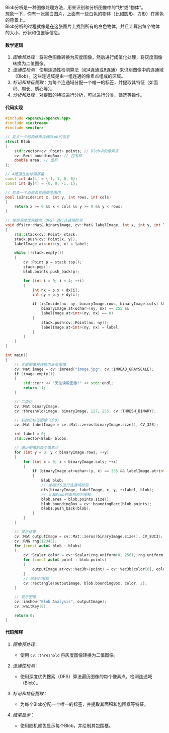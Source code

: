 
Blob分析是一种图像处理方法，用来识别和分析图像中的“块”或“物体”。<br>
想象一下，你有一张黑白图片，上面有一些白色的物体（比如圆形、方形）在黑色的背景上。<br>
Blob分析的过程就像是在这张图片上找到所有的白色物体，并且计算出每个物体的大小、形状和位置等信息。<br>


#### 数学逻辑

1. *图像预处理*：将彩色图像转换为灰度图像，然后进行阈值化处理，将灰度图像转换为二值图像。<br>
2. *连通性检测*：使用连通性检测算法（如4连通或8连通）来识别图像中的连通域（Blob）。这些连通域是由一组连通的像素点组成的区域。<br>
3. *标记和特征提取*：为每个连通域分配一个唯一的标签，并提取其特征（如面积、周长、质心等）。<br>
4. *分析和处理*：对提取的特征进行分析，可以进行分类、筛选等操作。<br>


#### 代码实现


```cpp
#include <opencv2/opencv.hpp>
#include <iostream>
#include <vector>

// 定义一个结构体来存储Blob的信息
struct Blob 
{
    std::vector<cv::Point> points; // Blob中的像素点
    cv::Rect boundingBox; // 包围框
    double area; // 面积
};

// 4连通性坐标偏移量
const int dx[4] = {-1, 1, 0, 0};
const int dy[4] = {0, 0, -1, 1};

// 检查一个点是否在图像范围内
bool isInside(int x, int y, int rows, int cols) 
{
    return x >= 0 && x < cols && y >= 0 && y < rows;
}

// 使用深度优先搜索（DFS）进行连通域检测
void dfs(cv::Mat& binaryImage, cv::Mat& labelImage, int x, int y, int label, Blob& blob) 
{
    std::stack<cv::Point> stack;
    stack.push(cv::Point(x, y));
    labelImage.at<int>(y, x) = label;

    while (!stack.empty()) 
    {
        cv::Point p = stack.top();
        stack.pop();
        blob.points.push_back(p);

        for (int i = 0; i < 4; ++i) 
        {
            int nx = p.x + dx[i];
            int ny = p.y + dy[i];

            if (isInside(nx, ny, binaryImage.rows, binaryImage.cols) && 
                binaryImage.at<uchar>(ny, nx) == 255 && 
                labelImage.at<int>(ny, nx) == 0) 
            {
                stack.push(cv::Point(nx, ny));
                labelImage.at<int>(ny, nx) = label;
            }
        }
    }
}

int main() 
{
    // 读取图像并转换为灰度图像
    cv::Mat image = cv::imread("image.jpg", cv::IMREAD_GRAYSCALE);
    if (image.empty()) 
    {
        std::cerr << "无法读取图像!" << std::endl;
        return -1;
    }

    // 二值化
    cv::Mat binaryImage;
    cv::threshold(image, binaryImage, 127, 255, cv::THRESH_BINARY);

    // 初始化标签图像（全0）
    cv::Mat labelImage = cv::Mat::zeros(binaryImage.size(), CV_32S);

    int label = 0;
    std::vector<Blob> blobs;

    // 遍历图像的每个像素点
    for (int y = 0; y < binaryImage.rows; ++y) 
    {
        for (int x = 0; x < binaryImage.cols; ++x) 
        {
            if (binaryImage.at<uchar>(y, x) == 255 && labelImage.at<int>(y, x) == 0) 
            {
                Blob blob;
                // 使用DFS进行连通域检测
                dfs(binaryImage, labelImage, x, y, ++label, blob);
                // 计算Blob的面积和包围框
                blob.area = blob.points.size();
                blob.boundingBox = cv::boundingRect(blob.points);
                blobs.push_back(blob);
            }
        }
    }

    // 显示结果
    cv::Mat outputImage = cv::Mat::zeros(binaryImage.size(), CV_8UC3);
    cv::RNG rng(12345);
    for (const auto& blob : blobs) 
    {
        cv::Scalar color = cv::Scalar(rng.uniform(0, 256), rng.uniform(0, 256), rng.uniform(0, 256));
        for (const auto& point : blob.points) 
        {
            outputImage.at<cv::Vec3b>(point) = cv::Vec3b(color[0], color[1], color[2]);
        }
        // 绘制包围框
        cv::rectangle(outputImage, blob.boundingBox, color, 2);
    }

    // 显示图像
    cv::imshow("Blob Analysis", outputImage);
    cv::waitKey(0);

    return 0;
}
```

#### 代码解释

1. *图像预处理*：<br>
    - 使用 `cv::threshold` 将灰度图像转换为二值图像。<br>

2. *连通性检测*：<br>
    - 使用深度优先搜索（DFS）算法遍历图像的每个像素点，检测连通域（Blob）。<br>

3. *标记和特征提取*：<br>
    - 为每个Blob分配一个唯一的标签，并提取其面积和包围框等特征。<br>

4. *结果显示*：<br>
    - 使用随机颜色显示每个Blob，并绘制其包围框。<br>
